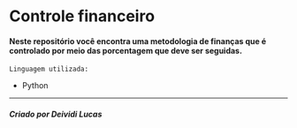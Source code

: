 # Controle financeiro

#### Neste repositório você encontra uma metodologia de finanças que é controlado por meio das porcentagem que deve ser seguidas. 

`Linguagem utilizada:`
* Python

---

##### Criado por Deividi Lucas